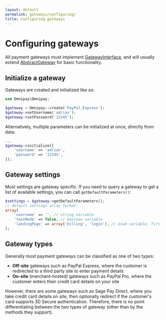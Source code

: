 ```yaml
---
layout: default
permalink: gateways/configuring/
title: Configuring gateways
---
```


Configuring gateways
====================

All payment gateways must implement [GatewayInterface](https://github.com/thephpleague/omnipay-common/blob/master/src/Omnipay/Common/GatewayInterface.php), and will usually
extend [AbstractGateway](https://github.com/thephpleague/omnipay-common/blob/master/src/Omnipay/Common/AbstractGateway.php) for basic functionality.

## Initialize a gateway

Gateways are created and initialized like so:

~~~ php
use Omnipay\Omnipay;

$gateway = Omnipay::create('PayPal_Express');
$gateway->setUsername('adrian');
$gateway->setPassword('12345');
~~~

Alternatively, multiple parameters can be initialized at once, directly from data:

~~~ php
...
$gateway->initialize([
    'username' => 'adrian',
    'password' => '12345',
]);
~~~


## Gateway settings

Most settings are gateway specific. If you need to query a gateway to get a list of available settings, you can call `getDefaultParameters()`:

~~~ php
$settings = $gateway->getDefaultParameters();
// default settings array format:
array(
    'username' => '', // string variable
    'testMode' => false, // boolean variable
    'landingPage' => array('billing', 'login'), // enum variable, first item should be treated as default
);
~~~

## Gateway types

Generally most payment gateways can be classified as one of two types:

- **Off-site** gateways such as PayPal Express, where the customer is redirected to a third party site to enter payment details
- **On-site** (merchant-hosted) gateways such as PayPal Pro, where the customer enters their credit card details on your site

However, there are some gateways such as Sage Pay Direct, where you take credit card details on site, then optionally redirect if the customer's card supports 3D Secure authentication. Therefore, there is no point differentiating between the two types of gateway (other than by the methods they support).
